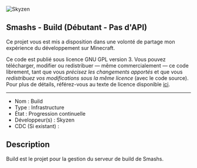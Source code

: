 ![Skyzen](https://i.imgur.com/mZBeReo.png "Skyzen logo")

## Smashs - Build (Débutant - Pas d'API)

Ce projet vous est mis a disposition dans une volonté de partage mon expérience du développement sur Minecraft.

Ce code est publié sous licence GNU GPL version 3. Vous pouvez télécharger, modifier ou redistribuer — même commercialement — ce code librement, tant que vous *précisez les changements apportés* et que vous *redistribuez vos modifications sous la même licence* (avec le code source).
Pour plus de détails, référez-vous au texte de licence disponible [ici](LICENCE).

------------------------------------

- Nom : Build
- Type : Infrastructure
- État : Progression continuelle
- Développeur(s) : Skyzen
- CDC (Si existant) :


## Description
Build est le projet pour la gestion du serveur de build de Smashs.
